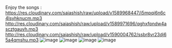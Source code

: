 Enjoy the songs :<br/> https://res.cloudinary.com/saiashish/raw/upload/v1589968447/i5mpqi6n6c4lsyhknucm.mp3
<br/>http://res.cloudinary.com/saiashish/raw/upload/v1589971696/qghxfpndw4ascztgauvh.mp3
<br/>http://res.cloudinary.com/saiashish/raw/upload/v1590004762/ssbr8vr23dj65a4qmshu.mp3
![image](https://user-images.githubusercontent.com/43849911/82492557-0a1bf400-9b04-11ea-99f2-f79896c857ec.png)
![image](https://user-images.githubusercontent.com/43849911/82441764-0c5a6000-9abc-11ea-85d7-beaeecd66106.png)
![image](https://user-images.githubusercontent.com/43849911/82501429-e3b18500-9b12-11ea-8b1b-7600e44027e0.png)
![image](https://user-images.githubusercontent.com/43849911/82500933-042d0f80-9b12-11ea-8f1b-5caaecd5863a.png)


